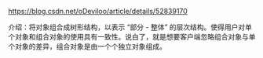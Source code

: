 https://blog.csdn.net/oDeviloo/article/details/52839170

介绍：将对象组合成树形结构，以表示 “部分 - 整体” 的层次结构。使得用户对单个对象和组合对象的使用具有一致性。说白了，就是想要客户端忽略组合对象与单个对象的差异，组合对象是由一个个独立对象组成。
